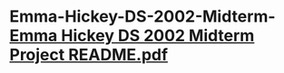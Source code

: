 # Emma-Hickey-DS-2002-Midterm-[Emma Hickey DS 2002 Midterm Project README.pdf](https://github.com/user-attachments/files/17683505/Emma.Hickey.DS.2002.Midterm.Project.README.pdf)
